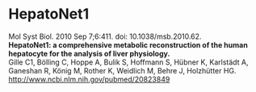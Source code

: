 # HepatoNet1
Mol Syst Biol. 2010 Sep 7;6:411. doi: 10.1038/msb.2010.62.  
**HepatoNet1: a comprehensive metabolic reconstruction of the human hepatocyte for the analysis of liver physiology.**  
Gille C1, Bölling C, Hoppe A, Bulik S, Hoffmann S, Hübner K, Karlstädt A, Ganeshan R, König M, Rother K, Weidlich M, Behre J, Holzhütter HG.  
http://www.ncbi.nlm.nih.gov/pubmed/20823849



